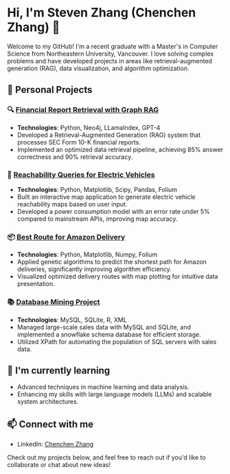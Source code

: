 # Hi, I'm Steven Zhang (Chenchen Zhang) 👋

Welcome to my GitHub! I'm a recent graduate with a Master's in Computer Science from Northeastern University, Vancouver. I love solving complex problems and have developed projects in areas like retrieval-augmented generation (RAG), data visualization, and algorithm optimization.

## 🚀 Personal Projects

### 🔍 [Financial Report Retrieval with Graph RAG](https://github.com/stardust026/FinancialReport_RAG)
- **Technologies**: Python, Neo4j, LLamaIndex, GPT-4
- Developed a Retrieval-Augmented Generation (RAG) system that processes SEC Form 10-K financial reports.
- Implemented an optimized data retrieval pipeline, achieving 85% answer correctness and 90% retrieval accuracy.

### 🚗 [Reachability Queries for Electric Vehicles](https://github.com/stardust026/BRIOCHE_app)
- **Technologies**: Python, Matplotlib, Scipy, Pandas, Folium
- Built an interactive map application to generate electric vehicle reachability maps based on user input.
- Developed a power consumption model with an error rate under 5% compared to mainstream APIs, improving map accuracy.

### 📦 [Best Route for Amazon Delivery](https://github.com/stardust026/TSP-AmazonDelivery)
- **Technologies**: Python, Matplotlib, Numpy, Folium
- Applied genetic algorithms to predict the shortest path for Amazon deliveries, significantly improving algorithm efficiency.
- Visualized optimized delivery routes with map plotting for intuitive data presentation.

### 📚 [Database Mining Project](https://github.com/stardust026/Sales_Transactions)
- **Technologies**: MySQL, SQLite, R, XML
- Managed large-scale sales data with MySQL and SQLite, and implemented a snowflake schema database for efficient storage.
- Utilized XPath for automating the population of SQL servers with sales data.

## 🌱 I'm currently learning
- Advanced techniques in machine learning and data analysis.
- Enhancing my skills with large language models (LLMs) and scalable system architectures.

## 📫 Connect with me
- LinkedIn: [Chenchen Zhang](https://www.linkedin.com/in/chenchen-zhang-5149b7228/)

Check out my projects below, and feel free to reach out if you'd like to collaborate or chat about new ideas!
